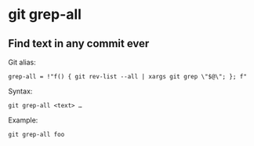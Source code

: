 # git grep-all

## Find text in any commit ever

Git alias:

```git
grep-all = !"f() { git rev-list --all | xargs git grep \"$@\"; }; f"
```

Syntax:

```shell
git grep-all <text> …
```

Example:

```shell
git grep-all foo
```
